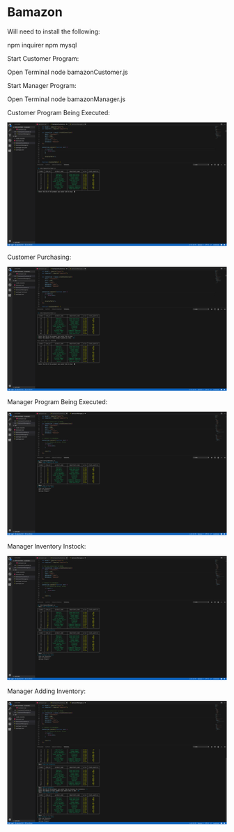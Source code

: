 # Bamazon

Will need to install the following:

npm inquirer
npm mysql

Start Customer Program:

Open Terminal
node bamazonCustomer.js

Start Manager Program:

Open Terminal
node bamazonManager.js


Customer Program Being Executed:

![Image of Customer Purchase](https://github.com/sdpadrez153/Bamazon/blob/master/Images/BamazonCustomerStart.png)

Customer Purchasing:

![Image of Customer Purchase](https://github.com/sdpadrez153/Bamazon/blob/master/Images/BamazonCustomerPurchase.png)


Manager Program Being Executed:

![Image of Customer Purchase](https://github.com/sdpadrez153/Bamazon/blob/master/Images/BamazonManagerStart.png)

Manager Inventory Instock:

![Image of Customer Purchase](https://github.com/sdpadrez153/Bamazon/blob/master/Images/BamazonManagerInventory.png)

Manager Adding Inventory:

![Image of Customer Purchase](https://github.com/sdpadrez153/Bamazon/blob/master/Images/BamazonManagerAddInventory.png)
